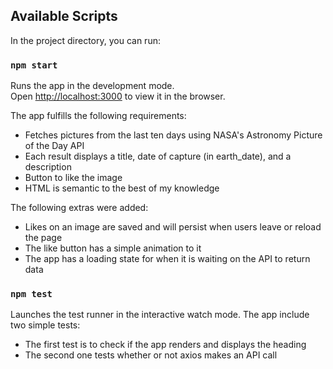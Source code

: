 ## Available Scripts

In the project directory, you can run:

### `npm start`

Runs the app in the development mode.\
Open [http://localhost:3000](http://localhost:3000) to view it in the browser.

The app fulfills the following requirements:
- Fetches pictures from the last ten days using NASA's Astronomy Picture of the Day API 
- Each result displays a title, date of capture (in earth_date), and a description
- Button to like the image
- HTML is semantic to the best of my knowledge

The following extras were added:
- Likes on an image are saved and will persist when users leave or reload the page
- The like button has a simple animation to it
- The app has a loading state for when it is waiting on the API to return data 

### `npm test`

Launches the test runner in the interactive watch mode.
The app include two simple tests:
- The first test is to check if the app renders and displays the heading
- The second one tests whether or not axios makes an API call 

